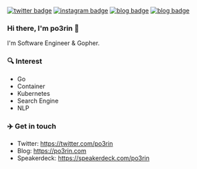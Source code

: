 
[![twitter badge](https://img.shields.io/badge/twitter-po3rin-1da1f2?style=flat-square&logo=twitter)](https://twitter.com/po3rin)
[![instagram badge](https://img.shields.io/badge/instagram-po3rin-C42D81?style=flat-square&logo=instagram)](https://www.instagram.com/po3rin)
[![blog badge](https://img.shields.io/badge/blog-po3rin.com-1f425f?style=flat-square)](https://po3rin.com)
[![blog badge](https://img.shields.io/badge/speakerdeck-po3rin-1f425f?style=flat-square)](https://speakerdeck.com/po3rin)

### Hi there, I'm po3rin 👋
I'm Software Engineer & Gopher.

### 🔍 Interest

* Go
* Container
* Kubernetes
* Search Engine
* NLP

### ✈️ Get in touch 

* Twitter: https://twitter.com/po3rin
* Blog: https://po3rin.com
* Speakerdeck: https://speakerdeck.com/po3rin
